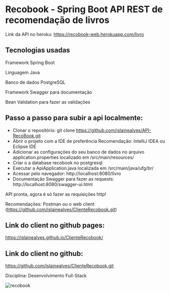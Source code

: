 # Recobook - Spring Boot API REST de recomendação de livros

Link da API no heroku:
https://recobook-web.herokuapp.com/livro

## Tecnologias usadas
Framework Spring Boot

Linguagem Java

Banco de dados PostgreSQL

Framework Swagger para documentação

Bean Validation para fazer as validações


## Passo a passo para subir a api localmente:
- Clonar o repositório:
git clone https://github.com/islainealves/API-RecoBook.git
- Abrir o projeto com a IDE de preferência
Recomendação: IntelliJ IDEA ou Eclipse IDE
- Adicionar as configurações do seu banco de dados no arquivo application.properties localizado em /src/main/resources/
- Criar o a database recobook no postgresql
- Executar a ApiApplication.java localizada em /src/main/java/ufg/br/
- Acessar pelo navegador: http://localhost:8080/livro
- Documentação Swagger para fazer as requests: http://localhost:8080/swagger-ui.html

API pronta, agora é só fazer as requisições http!

Recomendações: Postman ou o web client (https://github.com/islainealves/ClienteRecobook.git)

## Link do client no github pages:
https://islainealves.github.io/ClienteRecobook/

## Link do client no github:
https://github.com/islainealves/ClienteRecobook.git

Disciplina: Desenvolvimento Full-Stack

![recobook](https://user-images.githubusercontent.com/45128957/163187618-e553828f-2803-414c-ba1d-4a4bb9487ea8.png)
